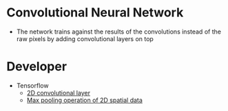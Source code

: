 # Convolutional Neural Network
  * The network trains against the results of the convolutions instead of the raw pixels by adding convolutional layers on top

# Developer
  * Tensorflow
     - [2D convolutional layer](https://www.tensorflow.org/api_docs/python/tf/keras/layers/Conv2D)
     - [Max pooling operation of 2D spatial data](https://www.tensorflow.org/api_docs/python/tf/keras/layers/MaxPool2D)
     
